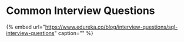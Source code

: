 # Common Interview Questions

{% embed url="https://www.edureka.co/blog/interview-questions/sql-interview-questions" caption="" %}

